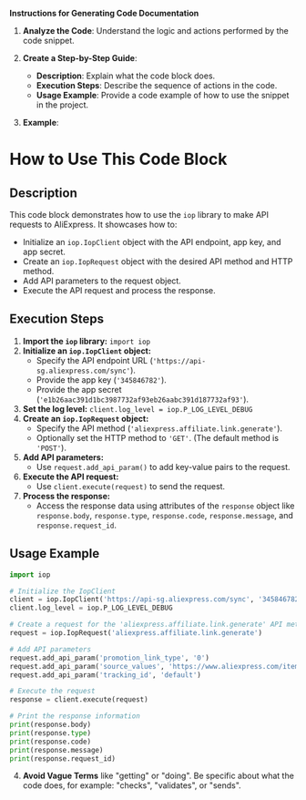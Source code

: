 **Instructions for Generating Code Documentation**

1. **Analyze the Code**: Understand the logic and actions performed by the code snippet.

2. **Create a Step-by-Step Guide**:
    - **Description**: Explain what the code block does.
    - **Execution Steps**: Describe the sequence of actions in the code.
    - **Usage Example**: Provide a code example of how to use the snippet in the project.

3. **Example**:

How to Use This Code Block
=========================================================================================

Description
-------------------------
This code block demonstrates how to use the `iop` library to make API requests to AliExpress. It showcases how to:

* Initialize an `iop.IopClient` object with the API endpoint, app key, and app secret.
* Create an `iop.IopRequest` object with the desired API method and HTTP method.
* Add API parameters to the request object.
* Execute the API request and process the response.


Execution Steps
-------------------------
1. **Import the `iop` library:** `import iop` 
2. **Initialize an `iop.IopClient` object:**
    * Specify the API endpoint URL (`'https://api-sg.aliexpress.com/sync'`).
    * Provide the app key (`'345846782'`).
    * Provide the app secret (`'e1b26aac391d1bc3987732af93eb26aabc391d187732af93'`).
3. **Set the log level:** `client.log_level = iop.P_LOG_LEVEL_DEBUG` 
4. **Create an `iop.IopRequest` object:** 
    * Specify the API method (`'aliexpress.affiliate.link.generate'`).
    * Optionally set the HTTP method to `'GET'`. (The default method is `'POST'`).
5. **Add API parameters:** 
    * Use `request.add_api_param()` to add key-value pairs to the request.
6. **Execute the API request:** 
    * Use `client.execute(request)` to send the request.
7. **Process the response:** 
    * Access the response data using attributes of the `response` object like `response.body`, `response.type`, `response.code`, `response.message`, and `response.request_id`.

Usage Example
-------------------------

```python
import iop

# Initialize the IopClient
client = iop.IopClient('https://api-sg.aliexpress.com/sync', '345846782', 'e1b26aac391d1bc3987732af93eb26aabc391d187732af93')
client.log_level = iop.P_LOG_LEVEL_DEBUG

# Create a request for the 'aliexpress.affiliate.link.generate' API method
request = iop.IopRequest('aliexpress.affiliate.link.generate')

# Add API parameters
request.add_api_param('promotion_link_type', '0')
request.add_api_param('source_values', 'https://www.aliexpress.com/item/1005005058280371.html')
request.add_api_param('tracking_id', 'default')

# Execute the request
response = client.execute(request)

# Print the response information
print(response.body)
print(response.type)
print(response.code)
print(response.message)
print(response.request_id)
```

4. **Avoid Vague Terms** like "getting" or "doing". Be specific about what the code does, for example: "checks", "validates", or "sends".